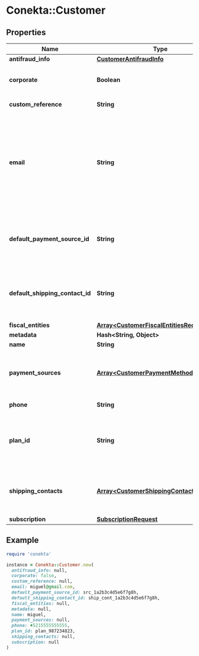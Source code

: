# Conekta::Customer

## Properties

| Name | Type | Description | Notes |
| ---- | ---- | ----------- | ----- |
| **antifraud_info** | [**CustomerAntifraudInfo**](CustomerAntifraudInfo.md) |  | [optional] |
| **corporate** | **Boolean** | It is a value that allows identifying if the email is corporate or not. | [optional][default to false] |
| **custom_reference** | **String** | It is an undefined value. | [optional] |
| **email** | **String** | An email address is a series of customizable characters followed by a universal Internet symbol, the at symbol (@), the name of a host server, and a web domain ending (.mx, .com, .org, . net, etc). |  |
| **default_payment_source_id** | **String** | It is a parameter that allows to identify in the response, the Conekta ID of a payment method (payment_id) | [optional] |
| **default_shipping_contact_id** | **String** | It is a parameter that allows to identify in the response, the Conekta ID of the shipping address (shipping_contact) | [optional] |
| **fiscal_entities** | [**Array&lt;CustomerFiscalEntitiesRequest&gt;**](CustomerFiscalEntitiesRequest.md) |  | [optional] |
| **metadata** | **Hash&lt;String, Object&gt;** |  | [optional] |
| **name** | **String** | Client&#39;s name |  |
| **payment_sources** | [**Array&lt;CustomerPaymentMethodsRequest&gt;**](CustomerPaymentMethodsRequest.md) | Contains details of the payment methods that the customer has active or has used in Conekta | [optional] |
| **phone** | **String** | Is the customer&#39;s phone number |  |
| **plan_id** | **String** | Contains the ID of a plan, which could together with name, email and phone create a client directly to a subscription | [optional] |
| **shipping_contacts** | [**Array&lt;CustomerShippingContacts&gt;**](CustomerShippingContacts.md) | Contains the detail of the shipping addresses that the client has active or has used in Conekta | [optional] |
| **subscription** | [**SubscriptionRequest**](SubscriptionRequest.md) |  | [optional] |

## Example

```ruby
require 'conekta'

instance = Conekta::Customer.new(
  antifraud_info: null,
  corporate: false,
  custom_reference: null,
  email: miguel@gmail.com,
  default_payment_source_id: src_1a2b3c4d5e6f7g8h,
  default_shipping_contact_id: ship_cont_1a2b3c4d5e6f7g8h,
  fiscal_entities: null,
  metadata: null,
  name: miguel,
  payment_sources: null,
  phone: +5215555555555,
  plan_id: plan_987234823,
  shipping_contacts: null,
  subscription: null
)
```

